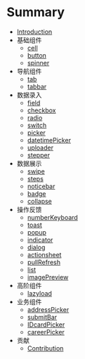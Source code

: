 # Summary

- [Introduction](README.md)
- 基础组件
  - [cell](./docs/cell.md)
  - [button](./docs/button.md)
  - [spinner](./docs/spinner.md)
- 导航组件
  - [tab](./docs/tab.md)
  - [tabbar](./docs/tabbar.md)
- 数据录入
  - [field](./docs/field.md)
  - [checkbox](./docs/checkbox.md)
  - [radio](./docs/radio.md)
  - [switch](./docs/switch.md)
  - [picker](./docs/picker.md)
  - [datetimePicker](./docs/datetime-picker.md)
  - [uploader](./docs/uploader.md)
  - [stepper](./docs/stepper.md)
- 数据展示
  - [swipe](./docs/swipe.md)
  - [steps](./docs/steps.md)
  - [noticebar](./docs/notice-bar.md)
  - [badge](./docs/badge.md)
  - [collapse](./docs/collapse.md)
- 操作反馈
  - [numberKeyboard](./docs/number-keyboard.md)
  - [toast](./docs/toast.md)
  - [popup](./docs/popup.md)
  - [indicator](./docs/indicator.md)
  - [dialog](./docs/dialog.md)
  - [actionsheet](./docs/actionsheet.md)
  - [pullRefresh](./docs/pull-refresh.md)
  - [list](./docs/list.md)
  - [imagePreview](./docs/image-preview.md)
- 高阶组件
  - [lazyload](./docs/lazyload.md)
- 业务组件
  - [addressPicker](./docs/address-picker.md)
  - [submitBar](./docs/submit-bar.md)
  - [IDcardPicker](./docs/idcard-picker.md)
  - [careerPicker](./docs/career-picker.md)
- 贡献
  - [Contribution](./src/docs/CONTRIBUTING_zh-cn.md)